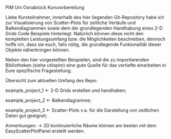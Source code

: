 PIM Uni Osnabrück Kursvorbereitung



Liebe Kursteilnehmer, 
innerhalb des hier liegenden Git-Repository habe ich zur Visualisierung von Scatter-Plots für zeitliche Verläufe 
und Balkendiagrammen sowie dem der grundlegenden Handhabung eines 2-D Grids Code Beispiele hinterlegt. 
Natürlich können diese nicht den kompletten Leistungsumfang bzw. die Möglichkeiten beschreiben, dennoch 
hoffe ich, dass sie euch, falls nötig, die grundlegende Funkionalität dieser Objekte näherbringen können. 

Neben den hier vorgestellten Beispielen, sind die zu importierenden Bibliotheken (siehe utilspim)
eine gute Quelle für das vertiefte einarbeiten in Eure spezifische Fragestellung. 

Übersicht zum aktuellen Umfang des Repo:

example_project_1 <- 2-D Grids erstellen und handhaben;

example_project_2 <- Balkendiagramme;

example_project_3 <- Scatter-Plots v.a. für die Darstellung von zeitlichen Daten gut geeignet;



Anmerkungen: 
-> 2D kontinuierliche Räume können am besten mit dem EasyScatterPlotPanel erstellt werden. 
